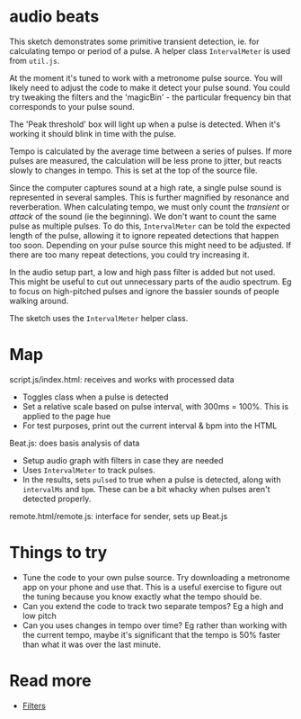 # audio beats

This sketch demonstrates some primitive transient detection, ie. for calculating tempo or period of a pulse. A helper class `IntervalMeter` is used from `util.js`.

At the moment it's tuned to work with a metronome pulse source. You will likely need to adjust the code to make it detect your pulse sound. You could try tweaking the filters and the 'magicBin' - the particular frequency bin that corresponds to your pulse sound.

The 'Peak threshold' box will light up when a pulse is detected. When it's working it should blink in time with the pulse.

Tempo is calculated by the average time between a series of pulses. If more pulses are measured, the calculation will be less prone to jitter, but reacts slowly to changes in tempo. This is set at the top of the source file.

Since the computer captures sound at a high rate, a single pulse sound is represented in several samples. This is further magnified by resonance and reverberation. When calculating tempo, we must only count the _transient_ or _attack_ of the sound (ie the beginning). We don't want to count the same pulse as multiple pulses. To do this, `IntervalMeter` can be told the expected length of the pulse, allowing it to ignore repeated detections that happen too soon. Depending on your pulse source this might need to be adjusted. If there are too many repeat detections, you could try increasing it.

In the audio setup part, a low and high pass filter is added but not used. This might be useful to cut out unnecessary parts of the audio spectrum. Eg to focus on high-pitched pulses and ignore the bassier sounds of people walking around.

The sketch uses the `IntervalMeter` helper class.

# Map

script.js/index.html: receives and works with processed data
* Toggles class when a pulse is detected
* Set a relative scale based on pulse interval, with 300ms = 100%. This is applied to the page hue
* For test purposes, print out the current interval & bpm into the HTML

Beat.js: does basis analysis of data
* Setup audio graph with filters in case they are needed
* Uses `IntervalMeter` to track pulses.
* In the results, sets `pulsed` to true when a pulse is detected, along with `intervalMs` and `bpm`. These can be a bit whacky when pulses aren't detected properly.

remote.html/remote.js: interface for sender, sets up Beat.js

# Things to try

* Tune the code to your own pulse source. Try downloading a metronome app on your phone and use that. This is a useful exercise to figure out the tuning because you know exactly what the tempo should be.
* Can you extend the code to track two separate tempos? Eg a high and low pitch
* Can you uses changes in tempo over time? Eg rather than working with the current tempo, maybe it's significant that the tempo is 50% faster than what it was over the last minute.

# Read more

* [Filters](https://developer.mozilla.org/en-US/docs/Web/API/BiquadFilterNode)
